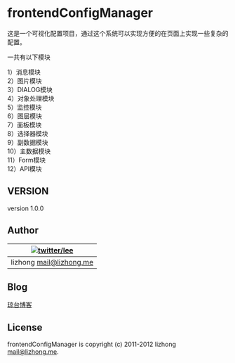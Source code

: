 frontendConfigManager
=====================

这是一个可视化配置项目，通过这个系统可以实现方便的在页面上实现一些复杂的配置。

一共有以下模块

1）消息模块  
2）图片模块  
3）DIALOG模块  
4）对象处理模块  
5）监控模块  
6）图层模块  
7）面板模块  
8）选择器模块  
9）副数据模块  
10）主数据模块  
11）Form模块  
12）API模块  


VERSION
-------
version 1.0.0


Author
------
|[![twitter/lee](http://www.gravatar.com/avatar/508c2929a1cbb62992951fb028f516af.jpg?s=60$d=&r=G)](https://twitter.com/lee17080794 "Follow @lee17080794 on Twitter")|
|---|
|lizhong <mail@lizhong.me>|

Blog
----
[琼台博客](http://www.qttc.net)

License
-------

frontendConfigManager is copyright (c) 2011-2012 lizhong <mail@lizhong.me>.

